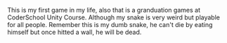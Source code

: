 This is my first game in my life, also that is a granduation games at CoderSchool Unity Course. Although my snake is very weird but playable for all people. Remember this is my dumb snake, he can't die by eating himself
but once hitted a wall, he will be dead.
